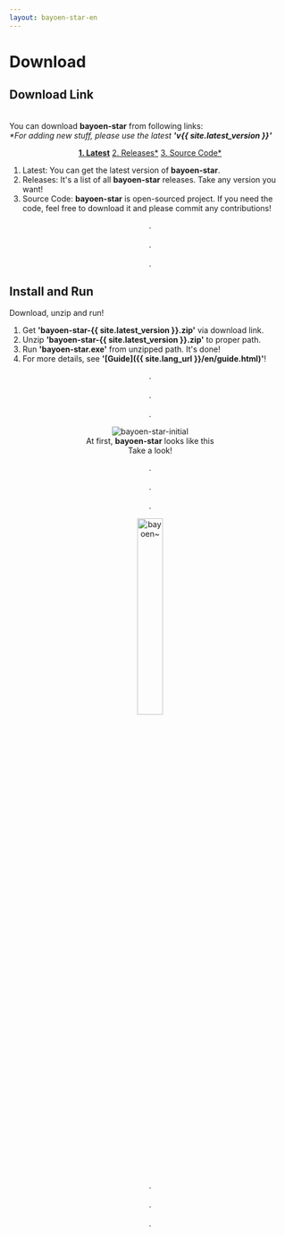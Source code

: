 ```yaml
---
layout: bayoen-star-en
---
```


# Download

## Download Link
<br/>You can download **bayoen-star** from following links:
<br/><i>*For adding new stuff, please use the latest <strong>'v{{ site.latest_version }}'</strong></i>

<p align="center">
    <a href="https://github.com/bayoen/bayoen-star-exe/releases/download/{{ site.latest_version }}/bayoen-star-{{ site.latest_version }}.zip" class="in-glow-btn"><strong>1. Latest</strong></a>
    <a href="https://github.com/bayoen/bayoen-star-exe/releases" target="_blank" class="in-btn">2. Releases*</a>
    <a href="https://github.com/bayoen/bayoen-star-exe" target="_blank" class="in-btn">3. Source Code*</a>
</p>

1. Latest: You can get the latest version of **bayoen-star**.    
2. Releases: It's a list of all **bayoen-star** releases. Take any version you want!
3. Source Code: **bayoen-star** is open-sourced project. If you need the code, feel free to download it and please commit any contributions!

<p align="center">
.<br/><br/>
.<br/><br/>
.
</p>

## Install and Run

Download, unzip and run!

1. Get **'bayoen-star-{{ site.latest_version }}.zip'** via download link.
2. Unzip **'bayoen-star-{{ site.latest_version }}.zip'** to proper path.
3. Run **'bayoen-star.exe'** from unzipped path. It's done!
4. For more details, see **'[Guide]({{ site.lang_url }}/en/guide.html)'**!

<p align="center">
.<br/><br/>
.<br/><br/>
.
</p>

<p align="center">
    <img src="{{ site.lang_url }}/res/bayoen-star-initial.png" class="shadow-box" alt="bayoen-star-initial"/>
    <br/><span>At first, <strong>bayoen-star</strong> looks like this</span>
    <br/><span>Take a look!</span>
</p>

<p align="center">
.<br/><br/>
.<br/><br/>
.
</p>

<p align="center">
   <img src="{{ site.lang_url }}/res/tumblr_inline_pippx0Drpp1rg6qfd_1280.png" class="box" width="30%" alt="bayoen~"/>
</p>

<p align="center">
.<br/><br/>
.<br/><br/>
.
</p>